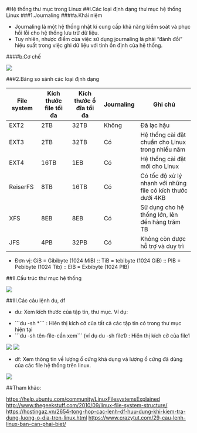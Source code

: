 #Hệ thống thư mục trong Linux
##I.Các loại định dạng thư mục hệ thống Linux
###1.Journaling
####a.Khái niệm

- Journaling là một hệ thống nhật kí cung cấp khả năng kiểm soát và phục hồi lỗi cho hệ thống lưu trữ dữ liệu.
- Tuy nhiên, nhược điểm của việc sử dụng journaling là phải “đánh đổi” hiệu suất trong việc ghi dữ liệu với tính ổn định của hệ thống.

####b.Cơ chế

<img src="http://i.imgur.com/q9JS7sl.png">

###2.Bảng so sánh các loại định dạng

| File system | Kích thước file tối đa  | Kích thước ổ đĩa tối đa| Journaling | Ghi chú |
|-------------|-------------------------|------------------------|------------|---------|
| EXT2 | 2TB | 32TB | Không | Đã lạc hậu |
| EXT3 | 2TB | 32TB | Có | Hệ thống cài đặt chuẩn cho Linux trong nhiều năm |
| EXT4 | 16TB | 1EB | Có | Hệ thống cài đặt mới cho Linux |
| ReiserFS | 8TB | 16TB | Có | Có tốc độ xử lý nhanh với những file có kích thước dưới 4KB |
| XFS | 8EB | 8EB | Có | Sử dụng cho hệ thống lớn, lên đến hàng trăm TB |
| JFS | 4PB | 32PB | Có | Không còn được hỗ trợ và duy trì |

- Đơn vị: GiB = Gibibyte (1024 MiB) :: TiB = tebibyte (1024 GiB) :: PIB = Pebibyte (1024 Tib) :: EIB = Exbibyte (1024 PIB)

##II.Cấu trúc thư mục hệ thống

<img src="http://i.imgur.com/YGX4cPs.png">

##III.Các câu lệnh du, df
- du: Xem kích thước của tập tin, thư mục.
Ví dụ:
<ul>
  <li>```du -sh *``` : Hiên thị kích cỡ của tất cả các tập tin có trong thư mục hiện tại</li>
  <li>```du -sh tên-file-cần xem``` (ví dụ du -sh file1) : Hiển thị kích cỡ của file1</li>
</ul>

<img src="http://i.imgur.com/5nTOiuA.png">

<img src="http://i.imgur.com/B3drwe2.png">

- df: Xem thông tin về lượng ổ cứng khả dụng và lượng ổ cứng đã dùng của các file hệ thống trên linux.

<img src="http://i.imgur.com/7FaFIEB.png">

##Tham khảo:

https://help.ubuntu.com/community/LinuxFilesystemsExplained
http://www.thegeekstuff.com/2010/09/linux-file-system-structure/
https://hostingaz.vn/2654-tong-hop-cac-lenh-df-huu-dung-khi-kiem-tra-dung-luong-o-dia-tren-linux.html
https://www.crazytut.com/29-cau-lenh-linux-ban-can-phai-biet/



